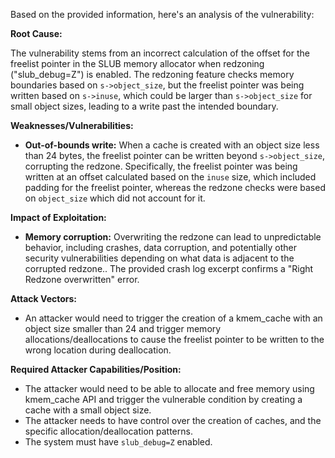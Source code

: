 Based on the provided information, here's an analysis of the vulnerability:

**Root Cause:**

The vulnerability stems from an incorrect calculation of the offset for the freelist pointer in the SLUB memory allocator when redzoning ("slub\_debug=Z") is enabled. The redzoning feature checks memory boundaries based on `s->object_size`, but the freelist pointer was being written based on `s->inuse`, which could be larger than `s->object_size` for small object sizes, leading to a write past the intended boundary.

**Weaknesses/Vulnerabilities:**

*   **Out-of-bounds write:**  When a cache is created with an object size less than 24 bytes, the freelist pointer can be written beyond `s->object_size`, corrupting the redzone. Specifically, the freelist pointer was being written at an offset calculated based on the `inuse` size, which included padding for the freelist pointer, whereas the redzone checks were based on `object_size` which did not account for it.

**Impact of Exploitation:**

*   **Memory corruption:** Overwriting the redzone can lead to unpredictable behavior, including crashes, data corruption, and potentially other security vulnerabilities depending on what data is adjacent to the corrupted redzone.. The provided crash log excerpt confirms a "Right Redzone overwritten" error.

**Attack Vectors:**

*   An attacker would need to trigger the creation of a kmem\_cache with an object size smaller than 24 and trigger memory allocations/deallocations to cause the freelist pointer to be written to the wrong location during deallocation.

**Required Attacker Capabilities/Position:**

*   The attacker would need to be able to allocate and free memory using kmem\_cache API and trigger the vulnerable condition by creating a cache with a small object size.
*   The attacker needs to have control over the creation of caches, and the specific allocation/deallocation patterns.
*  The system must have `slub_debug=Z` enabled.